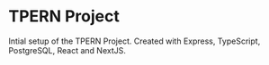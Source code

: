 # TPERN Project

Intial setup of the TPERN Project.  Created with Express, TypeScript, PostgreSQL, React and NextJS.

